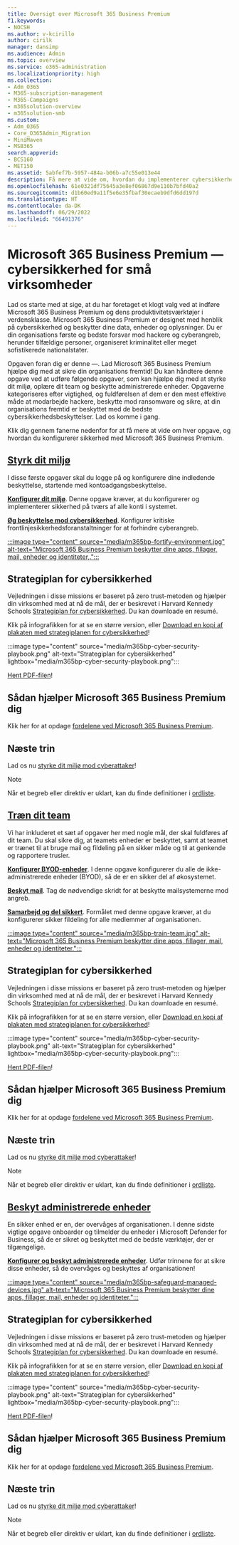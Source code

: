 ```yaml
---
title: Oversigt over Microsoft 365 Business Premium
f1.keywords:
- NOCSH
ms.author: v-kcirillo
author: cirilk
manager: dansimp
ms.audience: Admin
ms.topic: overview
ms.service: o365-administration
ms.localizationpriority: high
ms.collection:
- Adm_O365
- M365-subscription-management
- M365-Campaigns
- m365solution-overview
- m365solution-smb
ms.custom:
- Adm_O365
- Core_O365Admin_Migration
- MiniMaven
- MSB365
search.appverid:
- BCS160
- MET150
ms.assetid: 5abfef7b-5957-484a-b06b-a7c55e013e44
description: Få mere at vide om, hvordan du implementerer cybersikkerhed for små eller mellemstore virksomheder med Microsoft 365 Business Premium. Cybersikkerhedsegenskaberne og -funktionerne er optimeret til at forhindre cyberangreb og sikkerhedsbrud og hjælper dig med at beskytte data, enheder og oplysninger med førsteklasses cyberbeskyttelse.
ms.openlocfilehash: 61e0321df75645a3e8ef06867d9e110b7bfd40a2
ms.sourcegitcommit: d1b60ed9a11f5e6e35fbaf30ecaeb9dfd6dd197d
ms.translationtype: HT
ms.contentlocale: da-DK
ms.lasthandoff: 06/29/2022
ms.locfileid: "66491376"
---
```

# <a name="microsoft-365-business-premium-mdash-cybersecurity-for-small-business"></a>Microsoft 365 Business Premium &mdash; cybersikkerhed for små virksomheder

Lad os starte med at sige, at du har foretaget et klogt valg ved at indføre Microsoft 365 Business Premium og dens produktivitetsværktøjer i verdensklasse. Microsoft 365 Business Premium er designet med henblik på cybersikkerhed og beskytter dine data, enheder og oplysninger. Du er din organisations første og bedste forsvar mod hackere og cyberangreb, herunder tilfældige personer, organiseret kriminalitet eller meget sofistikerede nationalstater.

Opgaven foran dig er denne &mdash;. Lad Microsoft 365 Business Premium hjælpe dig med at sikre din organisations fremtid! Du kan håndtere denne opgave ved at udføre følgende opgaver, som kan hjælpe dig med at styrke dit miljø, oplære dit team og beskytte administrerede enheder. Opgaverne kategoriseres efter vigtighed, og fuldførelsen af dem er den mest effektive måde at modarbejde hackere, beskytte mod ransomware og sikre, at din organisations fremtid er beskyttet med de bedste cybersikkerhedsbeskyttelser. Lad os komme i gang.

Klik dig gennem fanerne nedenfor for at få mere at vide om hver opgave, og hvordan du konfigurerer sikkerhed med Microsoft 365 Business Premium.

## <a name="fortify-your-environment"></a>[**Styrk dit miljø**](#tab/Fortify)

I disse første opgaver skal du logge på og konfigurere dine indledende beskyttelse, startende med kontoadgangsbeskyttelse.

[**Konfigurer dit miljø**](m365bp-setup-overview.md). Denne opgave kræver, at du konfigurerer og implementerer sikkerhed på tværs af alle konti i systemet.

[**Øg beskyttelse mod cybersikkerhed**](m365bp-security-overview.md). Konfigurer kritiske frontlinjesikkerhedsforanstaltninger for at forhindre cyberangreb.

[:::image type="content" source="media/m365bp-fortify-environment.jpg" alt-text="Microsoft 365 Business Premium beskytter dine apps, fillager, mail, enheder og identiteter,.":::](m365bp-setup-overview.md)

## <a name="cybersecurity-playbook"></a>Strategiplan for cybersikkerhed

Vejledningen i disse missions er baseret på zero trust-metoden og hjælper din virksomhed med at nå de mål, der er beskrevet i Harvard Kennedy Schools  [Strategiplan for cybersikkerhed](https://go.microsoft.com/fwlink/p/?linkid=2015598). Du kan downloade en resumé.

Klik på infografikken for at se en større version, eller [Download en kopi af plakaten med strategiplanen for cybersikkerhed](https://download.microsoft.com/download/9/c/1/9c167271-8209-492e-acc2-38a39d1834c2/m365bp-cybersecurity-playbook.pdf)!

:::image type="content" source="media/m365bp-cyber-security-playbook.png" alt-text="Strategiplan for cybersikkerhed" lightbox="media/m365bp-cyber-security-playbook.png":::

[Hent PDF-filen](https://download.microsoft.com/download/9/c/1/9c167271-8209-492e-acc2-38a39d1834c2/m365bp-cybersecurity-playbook.pdf)!

## <a name="how-microsoft-365-business-premium-helps-you"></a>Sådan hjælper Microsoft 365 Business Premium dig

Klik her for at opdage [fordelene ved Microsoft 365 Business Premium](m365bp-secure-users.md).

## <a name="next-steps"></a>Næste trin

Lad os nu [styrke dit miljø mod cyberattaker](m365bp-setup-overview.md)!

> [!NOTE]
> Når et begreb eller direktiv er uklart, kan du finde definitioner i [ordliste](m365bp-glossary.yml).

## <a name="train-your-team"></a>[**Træn dit team**](#tab/Train)

Vi har inkluderet et sæt af opgaver her med nogle mål, der skal fuldføres af dit team. Du skal sikre dig, at teamets enheder er beskyttet, samt at teamet er trænet til at bruge mail og fildeling på en sikker måde og til at genkende og rapportere trusler.

[**Konfigurer BYOD-enheder**](m365bp-protect-pcs-macs.md). I denne opgave konfigurerer du alle de ikke-administrerede enheder (BYOD), så de er en sikker del af økosystemet.

[**Beskyt mail**](m365bp-protect-email-overview.md). Tag de nødvendige skridt for at beskytte mailsystemerne mod angreb.

[**Samarbejd og del sikkert**](m365bp-collaborate-share-securely.md). Formålet med denne opgave kræver, at du konfigurerer sikker fildeling for alle medlemmer af organisationen.

[:::image type="content" source="media/m365bp-train-team.jpg" alt-text="Microsoft 365 Business Premium beskytter dine apps, fillager, mail, enheder og identiteter.":::](m365bp-devices-overview.md)

## <a name="cybersecurity-playbook"></a>Strategiplan for cybersikkerhed

Vejledningen i disse missions er baseret på zero trust-metoden og hjælper din virksomhed med at nå de mål, der er beskrevet i Harvard Kennedy Schools  [Strategiplan for cybersikkerhed](https://go.microsoft.com/fwlink/p/?linkid=2015598). Du kan downloade en resumé.

Klik på infografikken for at se en større version, eller [Download en kopi af plakaten med strategiplanen for cybersikkerhed](https://download.microsoft.com/download/9/c/1/9c167271-8209-492e-acc2-38a39d1834c2/m365bp-cybersecurity-playbook.pdf)!

:::image type="content" source="media/m365bp-cyber-security-playbook.png" alt-text="Strategiplan for cybersikkerhed" lightbox="media/m365bp-cyber-security-playbook.png":::

[Hent PDF-filen](https://download.microsoft.com/download/9/c/1/9c167271-8209-492e-acc2-38a39d1834c2/m365bp-cybersecurity-playbook.pdf)!

## <a name="how-microsoft-365-business-premium-helps-you"></a>Sådan hjælper Microsoft 365 Business Premium dig

Klik her for at opdage [fordelene ved Microsoft 365 Business Premium](m365bp-secure-users.md).

## <a name="next-steps"></a>Næste trin

Lad os nu [styrke dit miljø mod cyberattaker](m365bp-setup-overview.md)!

> [!NOTE]
> Når et begreb eller direktiv er uklart, kan du finde definitioner i [ordliste](m365bp-glossary.yml).

## <a name="safeguard-managed-devices"></a>[**Beskyt administrerede enheder**](#tab/Safeguard)

En sikker enhed er en, der overvåges af organisationen. I denne sidste vigtige opgave onboarder og tilmelder du enheder i Microsoft Defender for Business, så de er sikret og beskyttet med de bedste værktøjer, der er tilgængelige.

[**Konfigurer og beskyt administrerede enheder**](m365bp-protect-devices.md). Udfør trinnene for at sikre disse enheder, så de overvåges og beskyttes af organisationen!

[:::image type="content" source="media/m365bp-safeguard-managed-devices.jpg" alt-text="Microsoft 365 Business Premium beskytter dine apps, fillager, mail, enheder og identiteter.":::](m365bp-protect-devices.md)

## <a name="cybersecurity-playbook"></a>Strategiplan for cybersikkerhed

Vejledningen i disse missions er baseret på zero trust-metoden og hjælper din virksomhed med at nå de mål, der er beskrevet i Harvard Kennedy Schools  [Strategiplan for cybersikkerhed](https://go.microsoft.com/fwlink/p/?linkid=2015598). Du kan downloade en resumé.

Klik på infografikken for at se en større version, eller [Download en kopi af plakaten med strategiplanen for cybersikkerhed](https://download.microsoft.com/download/9/c/1/9c167271-8209-492e-acc2-38a39d1834c2/m365bp-cybersecurity-playbook.pdf)!

:::image type="content" source="media/m365bp-cyber-security-playbook.png" alt-text="Strategiplan for cybersikkerhed" lightbox="media/m365bp-cyber-security-playbook.png":::

[Hent PDF-filen](https://download.microsoft.com/download/9/c/1/9c167271-8209-492e-acc2-38a39d1834c2/m365bp-cybersecurity-playbook.pdf)!

## <a name="how-microsoft-365-business-premium-helps-you"></a>Sådan hjælper Microsoft 365 Business Premium dig

Klik her for at opdage [fordelene ved Microsoft 365 Business Premium](m365bp-secure-users.md).

## <a name="next-steps"></a>Næste trin

Lad os nu [styrke dit miljø mod cyberattaker](m365bp-setup-overview.md)!

> [!NOTE]
> Når et begreb eller direktiv er uklart, kan du finde definitioner i [ordliste](m365bp-glossary.yml).
